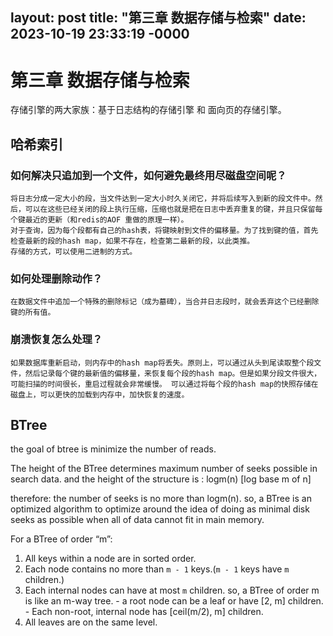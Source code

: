 layout: post
title: "第三章 数据存储与检索"
date: 2023-10-19 23:33:19 -0000
---

# 第三章 数据存储与检索
存储引擎的两大家族：基于日志结构的存储引擎 和 面向页的存储引擎。
## 哈希索引

### 如何解决只追加到一个文件，如何避免最终用尽磁盘空间呢？
    将日志分成一定大小的段，当文件达到一定大小时久关闭它，并将后续写入到新的段文件中。然后，可以在这些已经关闭的段上执行压缩，压缩也就是把在日志中丢弃重复的键，并且只保留每个键最近的更新（和redis的AOF 重做的原理一样）。
    对于查询，因为每个段都有自己的hash表，将键映射到文件的偏移量。为了找到键的值，首先检查最新的段的hash map，如果不存在，检查第二最新的段，以此类推。
    存储的方式，可以使用二进制的方式。
### 如何处理删除动作？
    在数据文件中追加一个特殊的删除标记（成为墓碑），当合并日志段时，就会丢弃这个已经删除键的所有值。
### 崩溃恢复怎么处理？
    如果数据库重新启动，则内存中的hash map将丢失。原则上，可以通过从头到尾读取整个段文件，然后记录每个键的最新值的偏移量，来恢复每个段的hash map。但是如果分段文件很大，可能扫描的时间很长，重启过程就会非常缓慢。 可以通过将每个段的hash map的快照存储在磁盘上，可以更快的加载到内存中，加快恢复的速度。 



## BTree

the goal of btree is minimize the number of reads.

The height of the BTree determines maximum number of seeks possible in search data.
and the height of the structure is : logm(n) [log base m of n]

therefore: the number of seeks is no more than logm(n).
so, a BTree is an optimized algorithm to optimize around the idea of doing as minimal disk seeks as possible when all of data cannot fit in main memory.

For a BTree of order “m”:
1. All keys within a node are in sorted order.
2. Each node contains no more than `m - 1` keys.(`m - 1` keys have `m` children.)
3. Each internal nodes can have at most `m` children. so, a BTree of order m is like an m-way tree.
       -  a root node can be a leaf or have [2, m] children.
       -  Each non-root, internal node has [ceil(m/2), m] children.
4. All leaves are on the same level.




